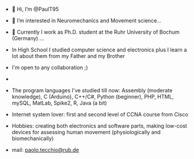 - 👋 Hi, I’m @PaulT95
- 👀 I’m interested in Neuromechanics and Movement science...
- 🌱 Currently I work as Ph.D. student at the Ruhr University of Bochum (Germany) ...
- In High School I studied computer science and electronics plus I learn a lot about them from my Father and my Brother
- I'm open to any collaboration ;)
- 
- The program languages I've studied till now: Assembly (moderate knowledge), C (Arduino), C++/C#, Python (beginner), PHP, HTML, mySQL, MatLab, Spike2, R, Java (a bit)
- Internet system lover: first and second level of CCNA course from Cisco 
- Hobbies: creating both electronics and software parts, making low-cost devices for assessing human movement (physiologically and biomechanically)


- mail: paolo.tecchio@rub.de 
<!---
PaulT95/PaulT95 is a ✨ special ✨ repository because its `README.md` (this file) appears on your GitHub profile.
You can click the Preview link to take a look at your changes.
--->
